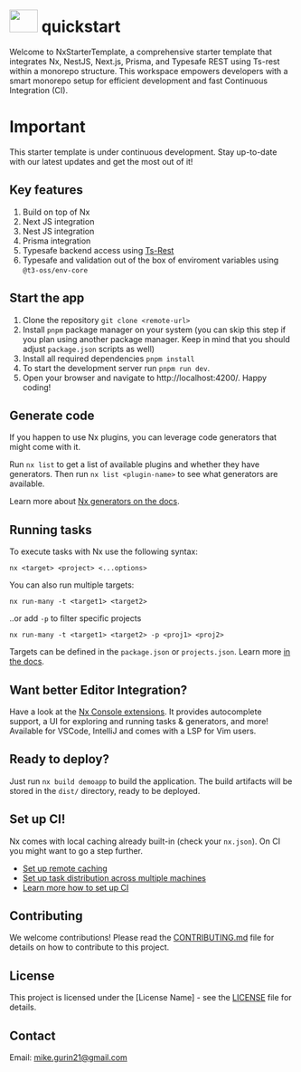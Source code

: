 # <img src="https://raw.githubusercontent.com/nrwl/nx/master/images/nx-logo.png" width="50" height="40" /> quickstart

Welcome to NxStarterTemplate, a comprehensive starter template that integrates Nx, NestJS, Next.js, Prisma, and Typesafe REST using Ts-rest within a monorepo structure. This workspace empowers developers with a smart monorepo setup for efficient development and fast Continuous Integration (CI).

# Important
This starter template is under continuous development. Stay up-to-date with our latest updates and get the most out of it!


## Key features
1. Build on top of Nx
2. Next JS integration
3. Nest JS integration
4. Prisma integration
5. Typesafe backend access using [Ts-Rest](https://ts-rest.com/)
6. Typesafe and validation out of the box of enviroment variables using `@t3-oss/env-core`

## Start the app

1. Clone the repository `git clone <remote-url>`
2. Install `pnpm` package manager on your system (you can skip this step if you plan using another package manager. Keep in mind that you should adjust `package.json` scripts as well)
3. Install all required dependencies `pnpm install`
4. To start the development server run `pnpm run dev`.
5. Open your browser and navigate to http://localhost:4200/. Happy coding!

## Generate code

If you happen to use Nx plugins, you can leverage code generators that might come with it.

Run `nx list` to get a list of available plugins and whether they have generators. Then run `nx list <plugin-name>` to see what generators are available.

Learn more about [Nx generators on the docs](https://nx.dev/plugin-features/use-code-generators).

## Running tasks

To execute tasks with Nx use the following syntax:

```
nx <target> <project> <...options>
```

You can also run multiple targets:

```
nx run-many -t <target1> <target2>
```

..or add `-p` to filter specific projects

```
nx run-many -t <target1> <target2> -p <proj1> <proj2>
```

Targets can be defined in the `package.json` or `projects.json`. Learn more [in the docs](https://nx.dev/core-features/run-tasks).

## Want better Editor Integration?

Have a look at the [Nx Console extensions](https://nx.dev/nx-console). It provides autocomplete support, a UI for exploring and running tasks & generators, and more! Available for VSCode, IntelliJ and comes with a LSP for Vim users.

## Ready to deploy?

Just run `nx build demoapp` to build the application. The build artifacts will be stored in the `dist/` directory, ready to be deployed.

## Set up CI!

Nx comes with local caching already built-in (check your `nx.json`). On CI you might want to go a step further.

- [Set up remote caching](https://nx.dev/core-features/share-your-cache)
- [Set up task distribution across multiple machines](https://nx.dev/nx-cloud/features/distribute-task-execution)
- [Learn more how to set up CI](https://nx.dev/recipes/ci)

## Contributing

We welcome contributions! Please read the [CONTRIBUTING.md](CONTRIBUTING.md) file for details on how to contribute to this project.

## License

This project is licensed under the [License Name] - see the [LICENSE](LICENSE) file for details.

## Contact
Email: [mike.gurin21@gmail.com](mailto:mike.gurin21@gmail.com)

